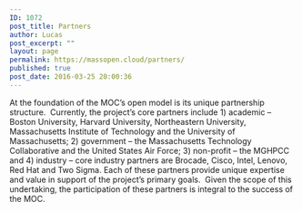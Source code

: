 ```yaml
---
ID: 1072
post_title: Partners
author: Lucas
post_excerpt: ""
layout: page
permalink: https://massopen.cloud/partners/
published: true
post_date: 2016-03-25 20:00:36
---
```

At the foundation of the MOC’s open model is its unique partnership structure.  Currently, the project’s core partners include 1) academic – Boston University, Harvard University, Northeastern University, Massachusetts Institute of Technology and the University of Massachusetts; 2) government – the Massachusetts Technology Collaborative and the United States Air Force; 3) non-profit – the MGHPCC and 4) industry – core industry partners are Brocade, Cisco, Intel, Lenovo, Red Hat and Two Sigma. Each of these partners provide unique expertise and value in support of the project’s primary goals.  Given the scope of this undertaking, the participation of these partners is integral to the success of the MOC.